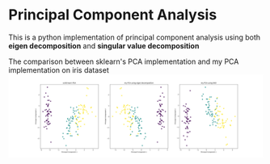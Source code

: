 # Principal Component Analysis

This is a python implementation of principal component analysis using both **eigen decomposition** and **singular value decomposition**

The comparison between sklearn's PCA implementation and my PCA implementation on iris dataset
![alt text](comparison.png)